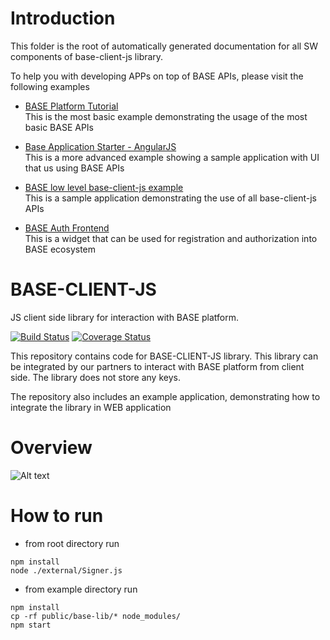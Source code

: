 # Introduction

This folder is the root of automatically generated documentation for all SW components of base-client-js library.

To help you with developing APPs on top of BASE APIs, please visit the following examples

- [BASE Platform Tutorial](https://github.com/bitclave/base-tutorial) <br/>
This is the most basic example demonstrating the usage of the most basic BASE APIs

- [Base Application Starter - AngularJS](https://github.com/bitclave/base-tutorial-sample-app) <br/>
This is a more advanced example showing a sample application with UI that us using BASE APIs

- [BASE low level base-client-js example](https://github.com/bitclave/base-client-js/tree/develop/example) <br/>
This is a sample application demonstrating the use of all base-client-js APIs

- [BASE Auth Frontend](https://github.com/bitclave/base-auth-frontend) <br/>
This is a widget that can be used for registration and authorization into BASE ecosystem



# BASE-CLIENT-JS
JS client side library for interaction with BASE platform.

[![Build Status](https://travis-ci.org/bitclave/base-client-js.svg?branch=develop)](https://travis-ci.org/bitclave/base-client-js)
[![Coverage Status](https://coveralls.io/repos/github/bitclave/base-client-js/badge.svg)](https://coveralls.io/github/bitclave/base-client-js)

This repository contains code for BASE-CLIENT-JS library. This library can be integrated by our partners to interact with BASE platform from client side. The library does not store any keys.

The repository also includes an example application, demonstrating how to integrate the library in WEB application

# Overview

![Alt text](https://github.com/bitclave/base-client-js/blob/develop/images/base_phase1_overview.png)

# How to run
- from root directory run
```
npm install
node ./external/Signer.js

```
- from example directory run
```
npm install
cp -rf public/base-lib/* node_modules/
npm start
```
